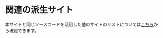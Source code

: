 # 関連の派生サイト

本サイトと同じソースコードを活用した他のサイトのリストについては[こちら](https://github.com/tokyo-metropolitan-gov/covid19/blob/development/FORKED_SITES.md)から確認できます。
